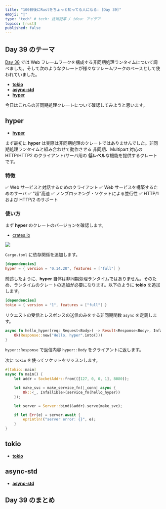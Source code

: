 ```yaml
---
title: "100日後にRustをちょっと知ってる人になる: [Day 39]"
emoji: "🦀"
type: "tech" # tech: 技術記事 / idea: アイデア
topics: [rust]
published: false
---
```

## Day 39 のテーマ

[Day 38](https://zenn.dev/shinyay/articles/hello-rust-day038) では Web フレームワークを構成する非同期処理ランタイムについて調べました。そして次のようなクレートが様々なフレームワークのベースとして使われていました。

- **[tokio](https://tokio.rs/)**
- **[async-std](https://book.async.rs/)**
- **[hyper](https://hyper.rs/)**

今日はこれらの非同期処理クレートについて確認してみようと思います。

## hyper

- **[hyper](https://hyper.rs/)**

まず最初に **hyper** は実際は非同期処理のクレートではありませんでした。非同期処理ランタイムと組み合わせて動作させる 非同期、Multipart 対応の　HTTP/HTTP2 のクライアント/サーバ用の **低レベル**な機能を提供するクレートです。

### 特徴

✅ Web サービスと対話するためのクライアント
✅ Web サービスを構築するためのサーバ
✅ "超"高速
✅ ノンブロッキング・ソケットによる並行性
✅ HTTP/1 および HTTP/2 のサポート

### 使い方

まず **hyper** のクレートのバージョンを確認します。

- [crates.io](https://crates.io/crates/hyper/versions)

![](https://storage.googleapis.com/zenn-user-upload/413ca7a25887-20221005.png)

`Cargo.toml` に依存関係を追加します。

```toml
[dependencies]
hyper = { version = "0.14.20", features = ["full"] }
```

前述したように、**hyper** 自体は非同期処理ランタイムではありません。そのため、ランタイムのクレートの追加が必要になります。以下のように **tokio** を追加します。

```toml
[dependencies]
tokio = { version = "1", features = ["full"] }
```

リクエストの受信とレスポンスの送信のみをする非同期関数 `async` を定義します。

```rust
async fn hello_hyper(req: Request<Body>) -> Result<Response<Body>, Infallible> {
    Ok(Response::new("Hello, hyper".into()))
}
```

`hyper::Response` で返信内容 `hyper::Body` をクライアントに返します。

次に `tokio` を使ってソケットをリッスンします。

```rust
#[tokio::main]
async fn main() {
    let addr = SocketAddr::from(([127, 0, 0, 1], 8080));

    let make_svc = make_service_fn(|_conn| async {
        Ok::<_, Infallible>(service_fn(hello_hyper))
    });

    let server = Server::bind(&addr).serve(make_svc);

    if let Err(e) = server.await {
        eprintln!("server error: {}", e);
    }
}
```

## tokio

- **[tokio](https://tokio.rs/)**

## async-std

- **[async-std](https://book.async.rs/)**

## Day 39 のまとめ
